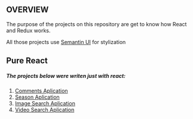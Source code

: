  ## OVERVIEW
 
 The purpose of the projects on this repository are get to know how React and Redux works.

 All those projects use [Semantin UI](https://semantic-ui.com/) for stylization
 
 ## Pure React
 ##### The projects below were writen just with react:
 1. [Comments Aplication](https://github.com/AAMergulhao/React/tree/master/comments)
 2. [Season Aplication](https://github.com/AAMergulhao/React/tree/master/seasons)
 3. [Image Search Aplication](https://github.com/AAMergulhao/React/tree/master/pics)
 4. [Video Search Aplication](https://github.com/AAMergulhao/React/tree/master/vplayer)
 

